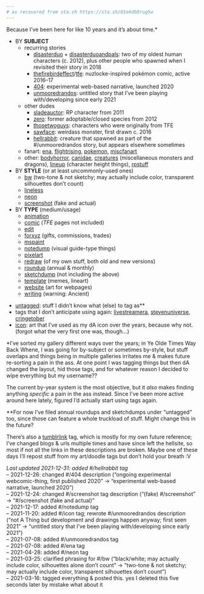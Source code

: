 ```yaml
---
# as recovered from sta.sh https://sta.sh/01e6db0rug5w
---
```

Because I’ve been here for like 10 years and it’s about time.*

- BY <b>SUBJECT</b>
	- recurring stories
		- [disasterduo](https://www.deviantart.com/nightauctor/gallery?q=%23disasterduo) + [disasterduoandpals](https://www.deviantart.com/nightauctor/gallery?q=%23disasterduo): two of my oldest human characters (c. 2012), plus other people who spawned when I revisited their story in 2018
		- [thefirebirdeffect](https://www.deviantart.com/nightauctor/gallery?q=%23thefirebirdeffect)/[tfe](https://www.deviantart.com/nightauctor/gallery?q=%23tfe): nuzlocke-inspired pokémon comic, active 2016–17
		- [404](https://www.deviantart.com/nightauctor/gallery?q=%23404): experimental web-based narrative, launched 2020
		- [unmooredrandos](https://www.deviantart.com/a-flyleaf/gallery?q=%23unmooredrandos): untitled story that I’ve been playing with/developing since early 2021
	- other dudes
		- [sladeauctor](https://www.deviantart.com/nightauctor/gallery?q=%23sladeauctor): RP character from 2011
		- [zero](https://www.deviantart.com/nightauctor/gallery?q=%23zero): former adoptable/closed species from 2012
		- [thosetwoguys](https://www.deviantart.com/nightauctor/gallery?q=%23thosetwoguys): characters who were originally from TFE
		- [sawface](https://www.deviantart.com/nightauctor/gallery?q=%23sawface): weirdass monster, first drawn c. 2016
		- [hellrabbit](https://www.deviantart.com/a-flyleaf/gallery?q=%23hellrabbit): creature that spawned as part of the #/unmooredrandos story, but appears elsewhere sometimes
	- fanart: [ena](https://www.deviantart.com/nightauctor/gallery?q=%23ena), [flightrising](https://www.deviantart.com/nightauctor/gallery?q=%23flightrising), [pokemon](https://www.deviantart.com/nightauctor/gallery?q=%23pokemon), [miscfanart](https://www.deviantart.com/nightauctor/gallery?q=%23miscfanart)
	- other: [bodyhorror](https://www.deviantart.com/nightauctor/gallery?q=%23bodyhorror), [canidae](https://www.deviantart.com/nightauctor/gallery?q=%23canidae), [creatures](https://www.deviantart.com/nightauctor/gallery?q=%23creatures) (miscellaneous monsters and dragons), [lineup](https://www.deviantart.com/nightauctor/gallery?q=%23lineup) (character height things), [rpstuff](https://www.deviantart.com/nightauctor/gallery?q=%23rpstuff)
- BY <b>STYLE</b> (or at least uncommonly-used ones)
	- [bw](https://www.deviantart.com/nightauctor/gallery?q=%23bw) (two-tone & not sketchy; may actually include color, transparent silhouettes don’t count)
	- [lineless](https://www.deviantart.com/nightauctor/gallery?q=%23lineless)
	- [neon](https://www.deviantart.com/nightauctor/gallery?q=%23neon)
	- [screenshot](https://www.deviantart.com/nightauctor/gallery?q=%23screenshot) (fake and actual)
- BY <b>TYPE</b> (medium/usage)
	- [animation](https://www.deviantart.com/nightauctor/gallery?q=%23animation)
	- [comic](https://www.deviantart.com/nightauctor/gallery?q=%23comic) (<i>TFE</i> pages not included)
	- [edit](https://www.deviantart.com/nightauctor/gallery?q=%23edit)
	- [forxyz](https://www.deviantart.com/nightauctor/gallery?q=%23forxyz) (gifts, commissions, trades)
	- [mspaint](https://www.deviantart.com/nightauctor/gallery?q=%23mspaint)
	 - [notedump](https://www.deviantart.com/a-flyleaf/gallery?q=%23notedump) (visual guide-type things)
	- [pixelart](https://www.deviantart.com/nightauctor/gallery?q=%23pixelart)
	- [redraw](https://www.deviantart.com/nightauctor/gallery?q=%23redraw) (of my own stuff, both old and new versions)
	- [roundup](https://www.deviantart.com/nightauctor/gallery?q=%23roundup) (annual & monthly)
	- [sketchdump](https://www.deviantart.com/nightauctor/gallery?q=%23sketchdump) (not including the above)
	- [template](https://www.deviantart.com/nightauctor/gallery?q=%23template) (memes, lineart)
	- [website](https://www.deviantart.com/nightauctor/gallery?q=%23website) (art for webpages)
	- [writing](https://www.deviantart.com/nightauctor/gallery?q=%23writing) (warning: Ancient)

<!--https://stackoverflow.com/questions/23821014/markdown-having-multiple-lists-->

- [untagged](https://www.deviantart.com/nightauctor/gallery?q=%23untagged): stuff I didn’t know what (else) to tag as**
- tags that I don’t anticipate using again: [livestreamera](https://www.deviantart.com/nightauctor/gallery?q=%23livestreamera), [stevenuniverse](https://www.deviantart.com/nightauctor/gallery?q=%23stevenuniverse), [cringetober](https://www.deviantart.com/nightauctor/gallery?q=%23cringetober)
- [icon](https://www.deviantart.com/a-flyleaf/gallery?q=%23icon): art that I’ve used as my dA icon over the years, because why not. (forgot what the very first one was, though…)

*I’ve sorted my gallery different ways over the years; in Ye Olde Times Way Back Whene, I was going for by-subject or sometimes by-style, but stuff overlaps and things being in multiple galleries irritates me & makes future re-sorting a pain in the ass. At one point I was tagging things but then dA changed the layout, hid those tags, and for whatever reason I decided to wipe everything but my username??

The current by-year system is the most objective, but it *also* makes finding anything *specific* a pain in the ass instead. Since I’ve been more active around here lately, figured I’d actually start using tags again.

**For now I’ve filed annual roundups and sketchdumps under “untagged” too, since those can feature a whole truckload of stuff. Might change this in the future?

There’s also a [tumblrlink](https://www.deviantart.com/nightauctor/gallery?q=%23tumblrlink) tag, which is mostly for my own future reference; I’ve changed blogs & urls multiple times and have since left the hellsite, so most if not all the links in these descriptions are broken. Maybe one of these days I’ll repost stuff from my art/doodle tags but don’t hold your breath :V

<i>Last updated 2021-12-31: added #/hellrabbit tag</i>  
– 2021-12-26: changed #/404 description (“ongoing experimental webcomic-thing, first published 2020” → “experimental web-based narrative, launched 2020”)  
– 2021-12-24: changed #/screenshot tag description (“(fake) #/screenshot” → “#/screenshot (fake and actual)”  
– 2021-12-17: added #/notedump tag  
– 2021-11-20: added #/icon tag; rewrote #/unmooredrandos description (“not A Thing but development and drawings happen anyway; first seen 2021” → “untitled story that I’ve been playing with/developing since early 2021”)  
– 2021-07-08: added #/unmooredrandos tag  
– 2021-07-08: added #/ena tag  
– 2021-04-28: added #/neon tag  
– 2021-03-25: clarified phrasing for #/bw (“black/white; may actually include color, silhouettes alone don’t count” → “two-tone & not sketchy; may actually include color, transparent silhouettes don’t count”)  
– 2021-03-16: tagged everything & posted this. yes I deleted this five seconds later by mistake what about it